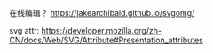 在线编辑？ https://jakearchibald.github.io/svgomg/

svg attr: https://developer.mozilla.org/zh-CN/docs/Web/SVG/Attribute#Presentation_attributes